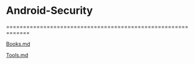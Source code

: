 # Android-Security
=============================================================


[Books.md](https://github.com/ender01/Android-security/blob/master/Books.md)

[Tools.md](https://github.com/ender01/Android-security/blob/master/Tools.md)
